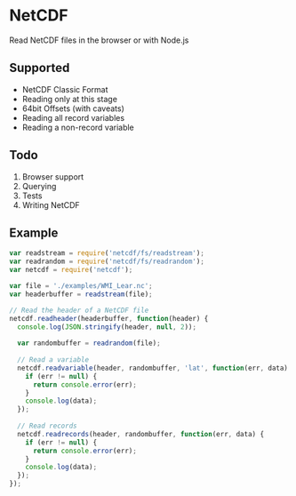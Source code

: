 # NetCDF
Read NetCDF files in the browser or with Node.js

## Supported
- NetCDF Classic Format
- Reading only at this stage
- 64bit Offsets (with caveats)
- Reading all record variables
- Reading a non-record variable

## Todo
1. Browser support
2. Querying
3. Tests
4. Writing NetCDF

## Example

```js
var readstream = require('netcdf/fs/readstream');
var readrandom = require('netcdf/fs/readrandom');
var netcdf = require('netcdf');

var file = './examples/WMI_Lear.nc';
var headerbuffer = readstream(file);

// Read the header of a NetCDF file
netcdf.readheader(headerbuffer, function(header) {
  console.log(JSON.stringify(header, null, 2));
  
  var randombuffer = readrandom(file);
  
  // Read a variable
  netcdf.readvariable(header, randombuffer, 'lat', function(err, data) {
    if (err != null) {
      return console.error(err);
    }
    console.log(data);
  });
  
  // Read records
  netcdf.readrecords(header, randombuffer, function(err, data) {
    if (err != null) {
      return console.error(err);
    }
    console.log(data);
  });
});
```
